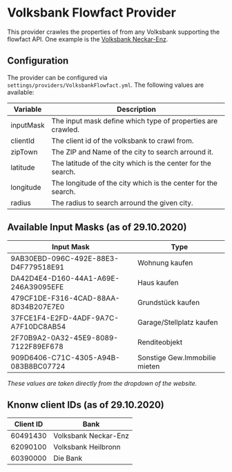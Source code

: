 ﻿# Volksbank Flowfact Provider

This provider crawles the properties of from any Volksbank supporting the flowfact API. One example is the [Volksbank Neckar-Enz](https://www.vorne.de/immobilien/immobilien-finden.html).

## Configuration

The provider can be configured via `settings/providers/VolksbankFlowfact.yml`. The following values are available:

| Variable                                  | Description                                    |
|-------------------------------------------|------------------------------------------------|
| inputMask                                 | The input mask define which type of properties are crawled. |
| clientId                                  | The client id of the volksbank to crawl from.  |
| zipTown                                   | The ZIP and Name of the city to search arround it. |
| latitude                                  | The latitude of the city which is the center for the search.  |
| longitude                                 | The longitude of the city which is the center for the search.  |
| radius                                    | The radius to search arround the given city.  |

## Available Input Masks (as of 29.10.2020)

| Input Mask | Type |
|------------|------|
| 9AB30EBD-096C-492E-88E3-D4F779518E91 | Wohnung kaufen |
| DA42D4E4-D160-44A1-A69E-246A39095EFE | Haus kaufen |
| 479CF1DE-F316-4CAD-88AA-8D34B207E7E0 | Grundstück kaufen |
| 37FCE1F4-E2FD-4ADF-9A7C-A7F10DC8AB54 | Garage/Stellplatz kaufen |
| 2F70B9A2-0A32-45E9-8089-7122F89EF678 | Renditeobjekt |
| 909D6406-C71C-4305-A94B-083B8BC07724 | Sonstige Gew.Immobilie mieten |

*These values are taken directly from the dropdown of the website.*

## Knonw client IDs (as of 29.10.2020)

| Client ID | Bank |
|-----------|------|
| 60491430  | Volksbank Neckar-Enz |
| 62090100  | Volksbank Heilbronn |
| 60390000  | Die Bank |
